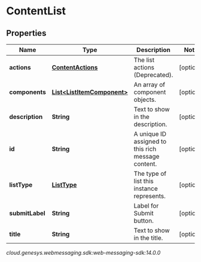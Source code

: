 # ContentList


## Properties

| Name | Type | Description | Notes |
| ------------ | ------------- | ------------- | ------------- |
| **actions** | [**ContentActions**](ContentActions) | The list actions (Deprecated). |  [optional] |
| **components** | [**List&lt;ListItemComponent&gt;**](ListItemComponent) | An array of component objects. |  [optional] |
| **description** | **String** | Text to show in the description. |  [optional] |
| **id** | **String** | A unique ID assigned to this rich message content. |  [optional] |
| **listType** | [**ListType**](ListType) | The type of list this instance represents. |  [optional] |
| **submitLabel** | **String** | Label for Submit button. |  [optional] |
| **title** | **String** | Text to show in the title. |  [optional] |




_cloud.genesys.webmessaging.sdk:web-messaging-sdk:14.0.0_
